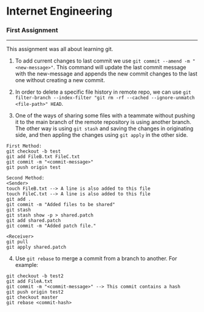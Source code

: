 # Internet Engineering

### First Assignment
---
This assignment was all about learning git.

1. To add current changes to last commit we use `git commit --amend -m "<new-message>"`. This command will update the last commit message with the new-message and appends the new commit changes to the last one without creating a new commit.

2. In order to delete a specific file history in remote repo, we can use `git filter-branch --index-filter "git rm -rf --cached --ignore-unmatch <file-path>" HEAD`.

3. One of the ways of sharing some files with a teammate without pushing it to the main branch of the remote repository is using another branch. The other way is using `git stash` and saving the changes in originating side, and then appling the changes using `git apply` in the other side.
```
First Method:
git checkout -b test
git add FileB.txt FileC.txt
git commit -m "<commit-message>"
git push origin test

Second Method:
<Sender>
touch FileB.txt --> A line is also added to this file
touch FileC.txt --> A line is also added to this file
git add .
git commit -m "Added files to be shared"
git stash
git stash show -p > shared.patch
git add shared.patch 
git commit -m "Added patch file."

<Receiver>
git pull
git apply shared.patch
```

4. Use `git rebase` to merge a commit from a branch to another. For example:
```
git checkout -b test2
git add FileA.txt
git commit -m "<commit-message>" --> This commit contains a hash
git push origin test2
git checkout master
git rebase <commit-hash>
```